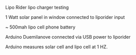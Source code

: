 Lipo Rider lipo charger testing

 1 Watt solar panel in window connected to liporider input

 ~ 500mah lipo cell phone battery

 Arduino Duemilanove connected via USB power to liporider

 Arduino measures solar cell and lipo cell at 1 HZ.

 

